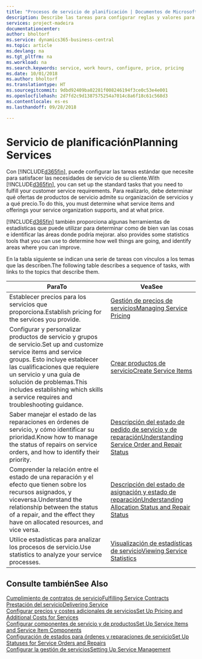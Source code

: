 ```yaml
---
title: "Procesos de servicio de planificación | Documentos de Microsoft"
description: Describe las tareas para configurar reglas y valores para definir las directivas y los procesos de servicios.
services: project-madeira
documentationcenter: 
author: bholtorf
ms.service: dynamics365-business-central
ms.topic: article
ms.devlang: na
ms.tgt_pltfrm: na
ms.workload: na
ms.search.keywords: service, work hours, configure, price, pricing
ms.date: 10/01/2018
ms.author: bholtorf
ms.translationtype: HT
ms.sourcegitcommit: 9dbd92409ba02281f008246194f3ce0c53e4e001
ms.openlocfilehash: 2d7fd2c9d1387575254a7014c8a6f18c61c568d3
ms.contentlocale: es-es
ms.lasthandoff: 09/28/2018

---
```

# <a name="planning-services"></a><span data-ttu-id="8188e-103">Servicio de planificación</span><span class="sxs-lookup"><span data-stu-id="8188e-103">Planning Services</span></span>
<span data-ttu-id="8188e-104">Con [!INCLUDE[d365fin](includes/d365fin_md.md)], puede configurar las tareas estándar que necesite para satisfacer las necesidades de servicio de su cliente.</span><span class="sxs-lookup"><span data-stu-id="8188e-104">With [!INCLUDE[d365fin](includes/d365fin_md.md)], you can set up the standard tasks that you need to fulfill your customer service requirements.</span></span> <span data-ttu-id="8188e-105">Para realizarlo, debe determinar qué ofertas de productos de servicio admite su organización de servicios y a qué precio.</span><span class="sxs-lookup"><span data-stu-id="8188e-105">To do this, you must determine what service items and offerings your service organization supports, and at what price.</span></span>   

[!INCLUDE[d365fin](includes/d365fin_md.md)] <span data-ttu-id="8188e-106">también proporciona algunas herramientas de estadísticas que puede utilizar para determinar como de bien van las cosas e identificar las áreas donde podría mejorar.</span><span class="sxs-lookup"><span data-stu-id="8188e-106"> also provides some statistics tools that you can use to determine how well things are going, and identify areas where you can improve.</span></span>
  
<span data-ttu-id="8188e-107">En la tabla siguiente se indican una serie de tareas con vínculos a los temas que las describen.</span><span class="sxs-lookup"><span data-stu-id="8188e-107">The following table describes a sequence of tasks, with links to the topics that describe them.</span></span>   
  
|<span data-ttu-id="8188e-108">**Para**</span><span class="sxs-lookup"><span data-stu-id="8188e-108">**To**</span></span>|<span data-ttu-id="8188e-109">**Vea**</span><span class="sxs-lookup"><span data-stu-id="8188e-109">**See**</span></span>|  
|------------|-------------|  
|<span data-ttu-id="8188e-110">Establecer precios para los servicios que proporciona.</span><span class="sxs-lookup"><span data-stu-id="8188e-110">Establish pricing for the services you provide.</span></span>|[<span data-ttu-id="8188e-111">Gestión de precios de servicios</span><span class="sxs-lookup"><span data-stu-id="8188e-111">Managing Service Pricing</span></span>](service-service-price-management.md)|
|<span data-ttu-id="8188e-112">Configurar y personalizar productos de servicio y grupos de servicio.</span><span class="sxs-lookup"><span data-stu-id="8188e-112">Set up and customize service items and service groups.</span></span> <span data-ttu-id="8188e-113">Esto incluye establecer las cualificaciones que requiere un servicio y una guía de solución de problemas.</span><span class="sxs-lookup"><span data-stu-id="8188e-113">This includes establishing which skills a service requires and troubleshooting guidance.</span></span>| [<span data-ttu-id="8188e-114">Crear productos de servicio</span><span class="sxs-lookup"><span data-stu-id="8188e-114">Create Service Items</span></span>](service-how-to-create-service-items.md)|  
|<span data-ttu-id="8188e-115">Saber manejar el estado de las reparaciones en órdenes de servicio, y cómo identificar su prioridad.</span><span class="sxs-lookup"><span data-stu-id="8188e-115">Know how to manage the status of repairs on service orders, and how to identify their priority.</span></span>|[<span data-ttu-id="8188e-116">Descripción del estado de pedido de servicio y de reparación</span><span class="sxs-lookup"><span data-stu-id="8188e-116">Understanding Service Order and Repair Status</span></span>](service-service-order-status-and-repair-status.md)|  
|<span data-ttu-id="8188e-117">Comprender la relación entre el estado de una reparación y el efecto que tienen sobre los recursos asignados, y viceversa.</span><span class="sxs-lookup"><span data-stu-id="8188e-117">Understand the relationship between the status of a repair, and the effect they have on allocated resources, and vice versa.</span></span>|[<span data-ttu-id="8188e-118">Descripción del estado de asignación y estado de reparación</span><span class="sxs-lookup"><span data-stu-id="8188e-118">Understanding Allocation Status and Repair Status</span></span>](service-allocation-status-and-repair-status.md)|  
|<span data-ttu-id="8188e-119">Utilice estadísticas para analizar los procesos de servicio.</span><span class="sxs-lookup"><span data-stu-id="8188e-119">Use statistics to analyze your service processes.</span></span> | [<span data-ttu-id="8188e-120">Visualización de estadísticas de servicio</span><span class="sxs-lookup"><span data-stu-id="8188e-120">Viewing Service Statistics</span></span>](service-service-statistics.md) |

## <a name="see-also"></a><span data-ttu-id="8188e-121">Consulte también</span><span class="sxs-lookup"><span data-stu-id="8188e-121">See Also</span></span>
[<span data-ttu-id="8188e-122">Cumplimiento de contratos de servicio</span><span class="sxs-lookup"><span data-stu-id="8188e-122">Fulfilling Service Contracts</span></span>](service-fulfill-service-contracts.md)  
[<span data-ttu-id="8188e-123">Prestación del servicio</span><span class="sxs-lookup"><span data-stu-id="8188e-123">Delivering Service</span></span>](service-deliver-service.md)  
[<span data-ttu-id="8188e-124">Configurar precios y costes adicionales de servicios</span><span class="sxs-lookup"><span data-stu-id="8188e-124">Set Up Pricing and Additional Costs for Services</span></span>](service-how-setup-service-costs-pricing.md)  
[<span data-ttu-id="8188e-125">Configurar componentes de servicio y de productos</span><span class="sxs-lookup"><span data-stu-id="8188e-125">Set Up Service Items and Service Item Components</span></span>](service-how-setup-service-items.md)  
[<span data-ttu-id="8188e-126">Configuración de estados para órdenes y reparaciones de servicio</span><span class="sxs-lookup"><span data-stu-id="8188e-126">Set Up Statuses for Service Orders and Repairs</span></span>](service-order-repair-status.md)  
[<span data-ttu-id="8188e-127">Configurar la gestión de servicios</span><span class="sxs-lookup"><span data-stu-id="8188e-127">Setting Up Service Management</span></span>](service-setup-service.md)  

